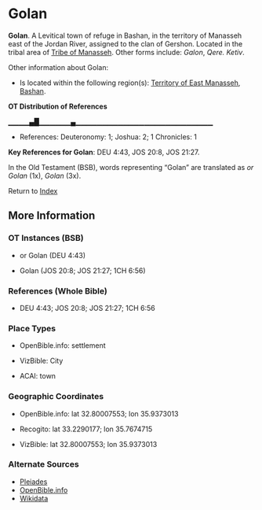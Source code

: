 # Golan
**Golan**. 
A Levitical town of refuge in Bashan, in the territory of Manasseh east of the Jordan River, assigned to the clan of Gershon. 
Located in the tribal area of [Tribe of Manasseh](../../../groups/md/acai/Manasseh.md). 
Other forms include: 
*Galon*, *Qere. Ketiv*. 




Other information about Golan:


* Is located within the following region(s): 
[Territory of East Manasseh](TerritoryOfEastManasseh.md), [Bashan](Bashan.md). 


**OT Distribution of References**

▁▁▁▁▄█▁▁▁▁▁▁▄▁▁▁▁▁▁▁▁▁▁▁▁▁▁▁▁▁▁▁▁▁▁▁▁▁▁
* References: Deuteronomy: 1; Joshua: 2; 1 Chronicles: 1



**Key References for Golan**: 
DEU 4:43, JOS 20:8, JOS 21:27. 


In the Old Testament (BSB), words representing “Golan” are translated as 
*or Golan* (1x), *Golan* (3x). 




Return to [Index](00-Index.md)

## More Information

### OT Instances (BSB)

* or Golan (DEU 4:43)

* Golan (JOS 20:8; JOS 21:27; 1CH 6:56)



### References (Whole Bible)

* DEU 4:43; JOS 20:8; JOS 21:27; 1CH 6:56


### Place Types

* OpenBible.info: settlement

* VizBible: City

* ACAI: town



### Geographic Coordinates

* OpenBible.info: lat 32.80007553; lon 35.9373013

* Recogito: lat 33.2290177; lon 35.7674715

* VizBible: lat 32.80007553; lon 35.9373013



### Alternate Sources

* [Pleiades](http://pleiades.stoa.org/places/678330)
* [OpenBible.info](https://www.openbible.info/geo/ancient/abb5c1e)
* [Wikidata](http://www.wikidata.org/entity/Q2400848)



